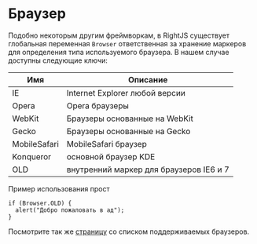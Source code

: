 # Браузер

Подобно некоторым другим фреймворкам, в RightJS существует глобальная
переменная `Browser` ответственная за хранение маркеров для определения
типа используемого браузера. В нашем случае доступны следующие ключи:

Имя           | Описание                                     |
--------------|----------------------------------------------|
IE            | Internet Explorer любой версии               |
Opera         | Opera браузеры                               |
WebKit        | Браузеры основанные на WebKit                |
Gecko         | Браузеры основанные на Gecko                 |
MobileSafari  | MobileSafari браузер                         |
Konqueror     | основной браузер KDE                         |
OLD           | внутренний маркер для браузеров IE6 и 7      |

Пример использования прост

    if (Browser.OLD) {
      alert("Добро пожаловать в ад");
    }

Посмотрите так же [страницу](/browsers) со списком поддерживаемых браузеров.
